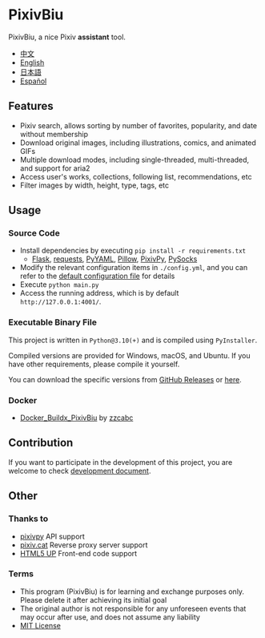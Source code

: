 # PixivBiu

PixivBiu, a nice Pixiv **assistant** tool.

- [中文](/README.md)
- [English](/docs/README_EN.md)
- [日本語](/docs/README_JA.md)
- [Español](/docs/README_ES.md)

## Features

* Pixiv search, allows sorting by number of favorites, popularity, and date without membership
* Download original images, including illustrations, comics, and animated GIFs
* Multiple download modes, including single-threaded, multi-threaded, and support for aria2
* Access user's works, collections, following list, recommendations, etc
* Filter images by width, height, type, tags, etc

## Usage

### Source Code

* Install dependencies by executing `pip install -r requirements.txt`
  + [Flask](https://github.com/pallets/flask), [requests](https://github.com/psf/requests), [PyYAML](https://github.com/yaml/pyyaml), [Pillow](https://github.com/python-pillow/Pillow), [PixivPy](https://github.com/upbit/pixivpy), [PySocks](https://github.com/Anorov/PySocks)
* Modify the relevant configuration items in `./config.yml`, and you can refer to the [default configuration file](./app/config/biu_en.yml) for details
* Execute `python main.py`
* Access the running address, which is by default `http://127.0.0.1:4001/`.

### Executable Binary File

This project is written in `Python@3.10(+)` and is compiled using `PyInstaller`.

Compiled versions are provided for Windows, macOS, and Ubuntu. If you have other requirements, please compile it yourself.

You can download the specific versions from [GitHub Releases](https://github.com/txperl/PixivBiu/releases) or [here](https://biu.tls.moe/#/lib/dl).

### Docker

- [Docker_Buildx_PixivBiu](https://github.com/zzcabc/Docker_Buildx_PixivBiu) by [zzcabc](https://github.com/zzcabc)

## Contribution

If you want to participate in the development of this project, you are welcome to check [development document](https://biu.tls.moe/#/develop/quickin).

## Other

### Thanks to

* [pixivpy](https://github.com/upbit/pixivpy) API support
* [pixiv.cat](https://pixiv.cat/) Reverse proxy server support
* [HTML5 UP](https://html5up.net/) Front-end code support

### Terms

* This program (PixivBiu) is for learning and exchange purposes only. Please delete it after achieving its initial goal
* The original author is not responsible for any unforeseen events that may occur after use, and does not assume any liability
* [MIT License](https://choosealicense.com/licenses/mit/)
